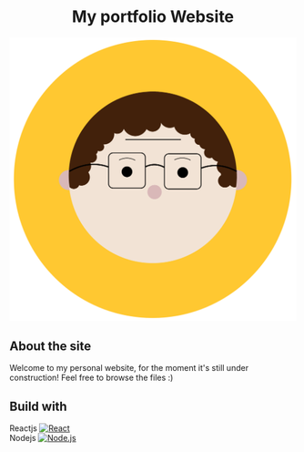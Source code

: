 <h1 align='center'>My portfolio Website</h1>

![image](https://raw.githubusercontent.com/AngelRafaelGO/portfolioARGO/9d539931f751d778995aedf2fe32d4ccaa63c1dc/src/assets/chris_me.svg)
## About the site

Welcome to my personal website, for the moment it's still under construction!
Feel free to browse the files :)

## Build with

Reactjs
<a href="https://reactjs.org/" title="React"><img src="https://github.com/tomchen/stack-icons/blob/master/logos/react.svg" alt="React" width="21px" height="21px"></a><br/>
Nodejs
<a href="https://nodejs.org/" title="Node.js"><img src="https://github.com/tomchen/stack-icons/blob/master/logos/nodejs-icon.svg" alt="Node.js" width="21px" height="21px"></a>
